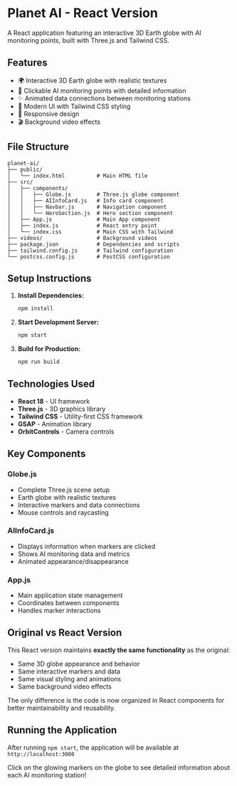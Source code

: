 # Planet AI - React Version

A React application featuring an interactive 3D Earth globe with AI monitoring points, built with Three.js and Tailwind CSS.

## Features

- 🌍 Interactive 3D Earth globe with realistic textures
- 🎯 Clickable AI monitoring points with detailed information
- ✨ Animated data connections between monitoring stations
- 🎨 Modern UI with Tailwind CSS styling
- 📱 Responsive design
- 🎬 Background video effects

## File Structure

```
planet-ai/
├── public/
│   └── index.html          # Main HTML file
├── src/
│   ├── components/
│   │   ├── Globe.js        # Three.js globe component
│   │   ├── AIInfoCard.js   # Info card component
│   │   ├── Navbar.js       # Navigation component
│   │   └── HeroSection.js  # Hero section component
│   ├── App.js              # Main App component
│   ├── index.js            # React entry point
│   └── index.css           # Main CSS with Tailwind
├── videos/                 # Background videos
├── package.json            # Dependencies and scripts
├── tailwind.config.js      # Tailwind configuration
└── postcss.config.js       # PostCSS configuration
```

## Setup Instructions

1. **Install Dependencies:**
   ```bash
   npm install
   ```

2. **Start Development Server:**
   ```bash
   npm start
   ```

3. **Build for Production:**
   ```bash
   npm run build
   ```

## Technologies Used

- **React 18** - UI framework
- **Three.js** - 3D graphics library
- **Tailwind CSS** - Utility-first CSS framework
- **GSAP** - Animation library
- **OrbitControls** - Camera controls

## Key Components

### Globe.js
- Complete Three.js scene setup
- Earth globe with realistic textures
- Interactive markers and data connections
- Mouse controls and raycasting

### AIInfoCard.js
- Displays information when markers are clicked
- Shows AI monitoring data and metrics
- Animated appearance/disappearance

### App.js
- Main application state management
- Coordinates between components
- Handles marker interactions

## Original vs React Version

This React version maintains **exactly the same functionality** as the original:
- Same 3D globe appearance and behavior
- Same interactive markers and data
- Same visual styling and animations
- Same background video effects

The only difference is the code is now organized in React components for better maintainability and reusability.

## Running the Application

After running `npm start`, the application will be available at `http://localhost:3000`

Click on the glowing markers on the globe to see detailed information about each AI monitoring station!